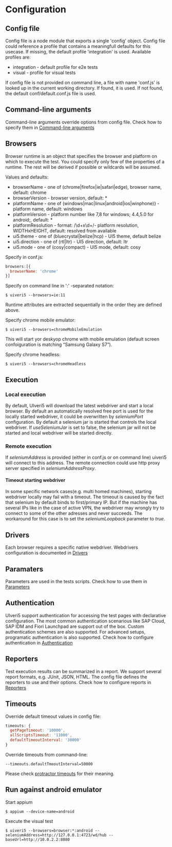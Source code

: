 # Configuration

## Config file
Config file is a node module that exports a single 'config' object.
Config file could reference a profile that contains a meaningfull defaults for this usecase. If missing, the default profile 'integration' is used. 
Available profiles are:
* integration - default profile for e2e tests
* visual - profile for visual tests

If config file is not provided on command line, a file with name 'conf.js' is looked up in the current working directory.
If found, it is used. If not found, the default conf/default.conf.js file is used.

## Command-line arguments
Command-line arguments override options from config file. 
Check how to specify them in [Command-line arguments](console.md)

## Browsers
Browser runtime is an object that specifies the browser and platform on which to execute the test. 
You could specify only few of the properties of a runtime. The rest will be derived if possible or wildcards will be assumed. 

Values and defaults:
* browserName - one of (chrome|firefox|ie|safari|edge), browser name, default: chrome
* browserVersion - browser version, default: *
* platformName - one of (windows|mac|linux|android|ios|winphone)} - platform name, default: windows
* platformVersion - platform number like 7,8 for windows; 4.4,5.0 for android;, default: *
* platformResolution - format: /\d+x\d+/- platform resolution, WIDTHxHEIGHT, default: resolved from available
* ui5.theme - one of (bluecrystal|belize|hcp) - UI5 theme, default belize
* ui5.direction - one of (rtl|ltr) - UI5 direction, default: ltr
* ui5.mode - one of (cosy|compact) - UI5 mode, default: cosy

Specify in conf.js:
```javascript
browsers:[{
  browserName: 'chrome'
}]
```

Specify on command line in ':' -separated notation:
```
$ uiveri5 --browsers=ie:11
```
Runtime attributes are extracted sequentially in the order they are defined above.


Specify chrome mobile emulator:
```
$ uiveri5 --browsers=chromeMobileEmulation
```
This will start yor deskyop chrome with mobile emulation (default screen confoiguration is matching “Samsung Galaxy S7”).

Specify chrome headless:
```
$ uiveri5 --browsers=chromeHeadless
```

## Execution

### Local execution
By default, UIveri5 will download the latest webdriver and start a local browser.
By default an automatically resolved free port is used for the locally started webdriver, it could be overwritten by _seleniumPort_ configuration. 
By default a selenium jar is started that controls the local webdriver. 
If _useSeleniumJar_ is set to false, the selenium jar will not be started and local webdriver will be started directly. 

### Remote execution
If _seleniumAddress_ is provided (either in conf.js or on command line) uiveri5 will connect to this address.
The remote connection could use http proxy server specified in _seleniumAddressProxy_.

#### Timeout starting webdriver
In some specific network cases(e.g. multi homed machines), starting webdriver locally may fail with a timeout. The timeout is caused by the fact that selenium by default binds to first/primary IP. But if the machine has several IPs like in the case of active VPN, the webdriver may wrongly try to connect to some of the other adresses and never succeeds. The workaround for this case is to set the _seleniumLoopback_ parameter to _true_.

## Drivers
Each browser requires a specific native webdriver. Webdrivers configuration is documented in [Drivers](drivers.md)

## Paramaters 
Parameters are used in the tests scripts. Check how to use them in [Parameters](parameters.md)

## Authentication
UIveri5 support authentication for accessing the test pages with declarative configuration. The most common authentication scenarious like SAP Cloud, SAP IDM and Fiori Launchpad are support out of the box. Custom authentication schemes are also supported. For advanced setups, programatic authentication is also supported.
Check how to configure authentication in [Authentication](authentication.md)

## Reporters
Test execution results can be summarized in a report. We support several report formats, e.g. JUnit, JSON, HTML. The config file defines the reporters to use and their options.
Check how to configure reports in [Reporters](reporters.md)

## Timeouts
Override default timeout values in config file:
```javascript
timeouts: {
  getPageTimeout: '10000',
  allScriptsTimeout: '11000',
  defaultTimeoutInterval: '30000'
}
```

Override timeouts from command-line:
```
--timeouts.defaultTmeoutInterval=50000
```
Please check [protractor timeouts](https://github.com/angular/protractor/blob/master/docs/timeouts.md)
for their meaning.

## Run against android emulator
Start appium
```
$ appium --device-name=android
```
Execute the visual test
```
$ uiveri5 --browsers=browser:*:android --seleniumAddress=http://127.0.0.1:4723/wd/hub --baseUrl=http://10.0.2.2:8080
```

